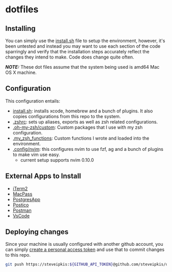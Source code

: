 # dotfiles

## Installing

You can simply use the [install.sh](install.sh) file to setup the environment, however, it's been untested and instead you may want to use each section of the code sparringly and verify that the installation steps accurately reflect the changes they intend to make. Code does change quite often.

***NOTE:*** These dot files assume that the system being used is amd64 Mac OS X machine.

## Configuration

This configuration entails:

* [install.sh](install.sh): installs xcode, homebrew and a bunch of plugins. It also copies configurations from this repo to the system.
* [.zshrc](.zshrc): sets up aliases, exports as well as zsh related configurations.
* [.oh-my-zsh/custom](.oh-my-zsh/custom): Custom packages that I use with my zsh configuration.
* [.my_zsh_functions](.my_zsh_functions): Custom functions I wrote and loaded into the environment.
* [.config/nvim](.config/nvim): this configures nvim to use fzf, ag and a bunch of plugins to make vim use easy.
  * current setup supports nvim 0.10.0

## External Apps to Install

* [iTerm2](https://iterm2.com/downloads.html)
* [MacPass](https://github.com/MacPass/MacPass)
* [PostgresApp](https://postgresapp.com/downloads.html)
* [Postico](https://eggerapps.at/postico/)
* [Postman](https://www.postman.com/downloads/)
* [VsCode](https://code.visualstudio.com/download)

## Deploying changes

Since your machine is usually configured with another github account, you can simply [create a personal access token](https://docs.github.com/en/authentication/keeping-your-account-and-data-secure/creating-a-personal-access-token) and use that to commit changes to this repo.

```bash
git push https://steveipkis:${GITHUB_API_TOKEN}@github.com/steveipkis/dotfiles.git
```
